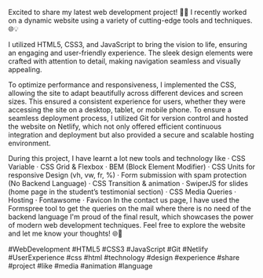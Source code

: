 Excited to share my latest web development project! 🚀✨ I recently worked on a dynamic website using a variety of cutting-edge tools and techniques. 🌐💡


I utilized HTML5, CSS3, and JavaScript to bring the vision to life, ensuring an engaging and user-friendly experience. The sleek design elements were crafted with attention to detail, making navigation seamless and visually appealing.

To optimize performance and responsiveness, I implemented the CSS, allowing the site to adapt beautifully across different devices and screen sizes. This ensured a consistent experience for users, whether they were accessing the site on a desktop, tablet, or mobile phone.
To ensure a seamless deployment process, I utilized Git for version control and hosted the website on Netlify, which not only offered efficient continuous integration and deployment but also provided a secure and scalable hosting environment.

During this project, I have learnt a lot new tools and technology like
·       CSS Variable
·       CSS Grid & Flexbox
·       BEM (Block Element Modifier)
·       CSS Units for responsive Design (vh, vw, fr, %)
·       Form submission with spam protection (No Backend Language)
·       CSS Transition & animation
·       SwiperJS for slides (home page in the student’s testimonial section)
·       CSS Media Queries
·       Hosting
·       Fontawsome
·       Favicon
In the contact us page, I have used the Formspree tool to get the queries on the mail where there is no need of the backend language
I'm proud of the final result, which showcases the power of modern web development techniques. Feel free to explore the website and let me know your thoughts! 🌐💬

#WebDevelopment #HTML5 #CSS3 #JavaScript #Git #Netlify #UserExperience #css #html #technology #design #experience #share #project #like #media #animation #language
